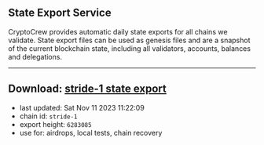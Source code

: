 ## State Export Service
CryptoCrew provides automatic daily state exports for all chains we validate. State export files can be used as genesis files and are a snapshot of the current blockchain state, including all validators, accounts, balances and delegations.

---
**Download: [stride-1 state export](https://dl.ccvalidators.com/SERVICE/stride/stride-1_export_6283085.json)**
---

- last updated: Sat Nov 11 2023 11:22:09
- chain id: `stride-1`
- export height: `6283085`
- use for: airdrops, local tests, chain recovery
